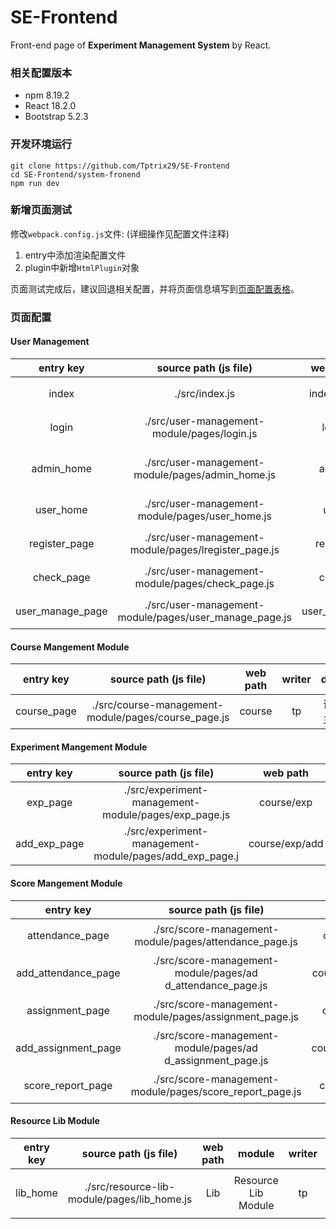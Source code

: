 # SE-Frontend 
Front-end page of **Experiment Management System** by React.

### 相关配置版本
- npm 8.19.2
- React 18.2.0
- Bootstrap 5.2.3

### 开发环境运行
```
git clone https://github.com/Tptrix29/SE-Frontend
cd SE-Frontend/system-fronend
npm run dev
```

### 新增页面测试
修改`webpack.config.js`文件: (详细操作见配置文件注释)
1. entry中添加渲染配置文件
2. plugin中新增`HtmlPlugin`对象

页面测试完成后，建议回退相关配置，并将页面信息填写到[页面配置表格](#页面配置)。

### 页面配置

#### User Management 

|entry key|source path (js file)| web path| writer | desp |
|:--:|:--:|:--:|:--:|:--:|
|index|./src/index.js|index.html| tp | 测试主页 |
|login|./src/user-management-module/pages/login.js|login| tp | 登录界面 |
|admin_home|./src/user-management-module/pages/admin_home.js|admin| tp | 管理员主页 |
|user_home|./src/user-management-module/pages/user_home.js|user| tp | 用户主页 |
|register_page|./src/user-management-module/pages/lregister_page.js|register| tp | 用户注册 |
|    check_page    |    ./src/user-management-module/pages/check_page.js    |    check    | tp | 用户查验 |
| user_manage_page | ./src/user-management-module/pages/user_manage_page.js | user_manage | tp | 用户管理 |

#### Course Mangement Module

|  entry key  |                source path (js file)                | web path | writer |   desp   |
| :---------: | :-------------------------------------------------: | :------: | :----: | :------: |
| course_page | ./src/course-management-module/pages/course_page.js |  course  |   tp   | 课程主页 |

#### Experiment Mangement Module

|  entry key   |                  source path (js file)                  |    web path    | write |   desp   |
| :----------: | :-----------------------------------------------------: | :------------: | :---: | :------: |
|   exp_page   |  ./src/experiment-management-module/pages/exp_page.js   |   course/exp   |  tp   | 实验信息 |
| add_exp_page | ./src/experiment-management-module/pages/add_exp_page.j | course/exp/add |  tp   | 实验添加 |

#### Score Mangement Module

|      entry key      |                    source path (js file)                    |       web path        | writer |   desp   |
| :-----------------: | :---------------------------------------------------------: | :-------------------: | :----: | :------: |
|   attendance_page   |   ./src/score-management-module/pages/attendance_page.js    |   course/attendance   |   tp   | 考勤信息 |
| add_attendance_page | ./src/score-management-module/pages/ad d_attendance_page.js | course/attendance/add |   tp   | 考勤添加 |
|   assignment_page   |   ./src/score-management-module/pages/assignment_page.js    |   course/assignment   |   tp   | 作业信息 |
| add_assignment_page | ./src/score-management-module/pages/ad d_assignment_page.js | course/assignment/add |   tp   | 作业添加 |
|  score_report_page  |  ./src/score-management-module/pages/score_report_page.js   |  course/score_report  |   tp   | 成绩报告 |

#### Resource Lib Module

| entry key |            source path (js file)            | web path |       module        | writer | desp       |
| :-------: | :-----------------------------------------: | :------: | :-----------------: | :----: | ---------- |
| lib_home  | ./src/resource-lib-module/pages/lib_home.js |   Lib    | Resource Lib Module |   tp   | 资料库主页 |

